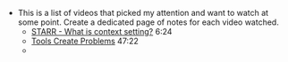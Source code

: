 - This is a list of videos that picked my attention and want to watch at some point. Create a dedicated page of notes for each video watched.
	- [STARR - What is context setting?](https://www.youtube.com/watch?v=xOKt6YDmk8k) 6:24
	- [Tools Create Problems](https://www.youtube.com/watch?v=4UB84Sh06mw) 47:22
	-